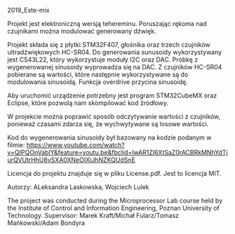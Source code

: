 2019_Este-mix

Projekt jest elektroniczną wersją tehereminu. Poruszając rękoma nad czujnikami można modulować generowany dźwięk.

Projekt składa się z płytki STM32F407, głośnika oraz trzech czujników ultradźwiękowych HC-SR04. Do generowania sunusoidy wykorzystywany jest CS43L22, który wykorzystuje moduły I2C oraz DAC. Próbkę z wygenerowanej sinusoidy wyprowadza się na DAC. Z czujników HC-SR04 pobierane są wartości, które następnie wykorzystywane są do modulowania sinusoidą. Funkcja overdrive przycina sinusoidę.

Aby uruchomić urządzenie potrzebny jest program STM32CubeMX oraz Eclipse, które pozwolą nam skompilować kod źródłowy.

W projekcie można poprawić sposób odczytywanie wartości z czujników, ponieważ czasami zdarza się, że wychwytywane są losowe wartości.

Kod do wygenerowania sinusoidy był bazowany na kodzie podanym w filmie:
https://www.youtube.com/watch?v=QIPQOnVablY&feature=youtu.be&fbclid=IwAR1Zl6XtSaZ0rACBRkMNhYdTjurQVUtrHhU8ySXA0XNeOIXiJhNZKQUdSnE

Licencja do projektu znajduje się w pliku License.pdf. Jest to licencja MIT.

Autorzy: ALeksandra Laskowska, Wojciech Lulek

The project was conducted during the Microprocessor Lab course held by the Institute of Control and Information Engineering, Poznan University of Technology.
Supervisor: Marek Kraft/Michał Fularz/Tomasz Mańkowski/Adam Bondyra
